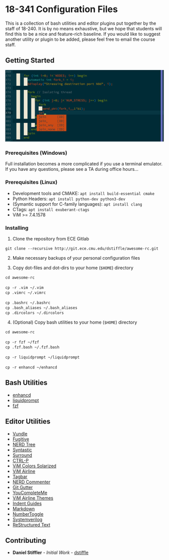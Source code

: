 # 18-341 Configuration Files

This is a collection of bash utilities and editor plugins put together by the
staff of 18-240. It is by no means exhaustive, but we hope that students will
find this to be a nice and feature-rich baseline. If you would like to suggest
another utility or plugin to be added, please feel free to email the course
staff.

## Getting Started

![ViM Example](docs/vim-example.png "SystemVerilog Highlighting in ViM")

### Prerequisites (Windows)

Full installation becomes a more complicated if you use a terminal emulator. If
you have any questions, please see a TA during office hours...

### Prerequisites (Linux)

* Development tools and CMAKE: `apt install build-essential cmake`
* Python Headers: `apt install python-dev python3-dev`
* (Symantic support for C-family languages): `apt install clang`
* CTags: `apt install exuberant-ctags`
* ViM >= 7.4.1578

### Installing

1. Clone the repository from ECE Gitlab

```
git clone --recursive http://git.ece.cmu.edu/dstiffle/awesome-rc.git
```

2. Make necessary backups of your personal configuration files

3. Copy dot-files and dot-dirs to your home (`$HOME`) directory

```
cd awesome-rc

cp -r .vim ~/.vim
cp .vimrc ~/.vimrc

cp .bashrc ~/.bashrc
cp .bash_aliases ~/.bash_aliases
cp .dircolors ~/.dircolors
```

4. (Optional) Copy bash utilities to your home (`$HOME`) directory

```
cd awesome-rc

cp -r fzf ~/fzf
cp .fzf.bash ~/.fzf.bash

cp -r liquidprompt ~/liquidprompt

cp -r enhancd ~/enhancd
```

## Bash Utilities

* [enhancd](https://github.com/b4b4r07/enhancd)
* [liquidprompt](https://github.com/nojhan/liquidprompt)
* [fzf](https://github.com/junegunn/fzf)

## Editor Utilities

* [Vundle](https://github.com/VundleVim/Vundle.vim)
* [Fugitive](https://github.com/tpope/vim-fugitive)
* [NERD Tree](https://github.com/scrooloose/nerdtree)
* [Syntastic](https://github.com/scrooloose/syntastic)
* [Surround](https://github.com/tpope/vim-surround)
* [CTRL-P](https://github.com/kien/ctrlp.vim)
* [ViM Colors Solarized](https://github.com/altercation/vim-colors-solarized)
* [ViM Airline](https://github.com/bling/vim-airline)
* [Tagbar](https://github.com/majutshushi/tagbar)
* [NERD Commenter](https://github.com/scrooloose/nerdcommenter)
* [Git Gutter](https://github.com/airblade/vim-gitgutter)
* [YouCompleteMe](https://github.com/valloric/youcompleteme)
* [ViM Airline Themes](https://github.com/vim-airline/vim-airline-themes)
* [Indent Guides](https://github.com/nathanaelkane/vim-indent-guides)
* [Markdown](https://github.com/plasticboy/vim-markdown)
* [NumberToggle](https://github.com/jeffkreeftmeijer/vim-numbertoggle)
* [Systemverilog](https://github.com/nachumk/systemverilog.vim)
* [ReStructured Text](https://github.com/Rykka/riv.vim)

## Contributing

* **Daniel Stiffler** - *Initial Work* - [dstiffle](https://git.ece.cmu.edu/dstiffle/)
